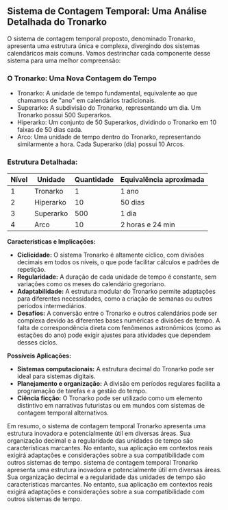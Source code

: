 ## Sistema de Contagem Temporal: Uma Análise Detalhada do Tronarko

O sistema de contagem temporal proposto, denominado Tronarko, apresenta uma estrutura única e complexa, divergindo dos sistemas calendáricos mais comuns. Vamos destrinchar cada componente desse sistema para uma melhor compreensão:

### O Tronarko: Uma Nova Contagem do Tempo

* Tronarko: A unidade de tempo fundamental, equivalente ao que chamamos de "ano" em calendários tradicionais.
* Superarko: A subdivisão do Tronarko, representando um dia. Um Tronarko possui 500 Superarkos.
* Hiperarko: Um conjunto de 50 Superarkos, dividindo o Tronarko em 10 faixas de 50 dias cada.
* Arco: Uma unidade de tempo dentro do Tronarko, representando similarmente a hora. Cada Superarko (dia) possui 10 Arcos.

### Estrutura Detalhada:

| Nível   | Unidade    | Quantidade | Equivalência aproximada |
|---|---|---|-------------------------|
| 1    | Tronarko  | 1         | 1 ano                   |
| 2    | Hiperarko | 10        | 50 dias                 |
| 3    | Superarko | 500       | 1 dia                   |
| 4    | Arco     | 10        | 2 horas e 24 min        |

**Características e Implicações:**

* **Ciclicidade:** O sistema Tronarko é altamente cíclico, com divisões decimais em todos os níveis, o que pode facilitar cálculos e padrões de repetição.
* **Regularidade:** A duração de cada unidade de tempo é constante, sem variações como os meses do calendário gregoriano.
* **Adaptabilidade:** A estrutura modular do Tronarko permite adaptações para diferentes necessidades, como a criação de semanas ou outros períodos intermediários.
* **Desafios:** A conversão entre o Tronarko e outros calendários pode ser complexa devido às diferentes bases numéricas e divisões de tempo. A falta de correspondência direta com fenômenos astronômicos (como as estações do ano) pode exigir ajustes para atividades que dependem desses ciclos.

**Possíveis Aplicações:**

* **Sistemas computacionais:** A estrutura decimal do Tronarko pode ser ideal para sistemas digitais.
* **Planejamento e organização:** A divisão em períodos regulares facilita a programação de tarefas e a gestão do tempo.
* **Ciência ficção:** O Tronarko pode ser utilizado como um elemento distintivo em narrativas futuristas ou em mundos com sistemas de contagem temporal alternativos.

Em resumo, o sistema de contagem temporal Tronarko apresenta uma estrutura inovadora e potencialmente útil em diversas áreas. Sua organização decimal e a regularidade das unidades de tempo são características marcantes. No entanto, sua aplicação em contextos reais exigirá adaptações e considerações sobre a sua compatibilidade com outros sistemas de tempo.
sistema de contagem temporal Tronarko apresenta uma estrutura inovadora e potencialmente útil em diversas áreas. Sua organização decimal e a regularidade das unidades de tempo são características marcantes. No entanto, sua aplicação em contextos reais exigirá adaptações e considerações sobre a sua compatibilidade com outros sistemas de tempo.